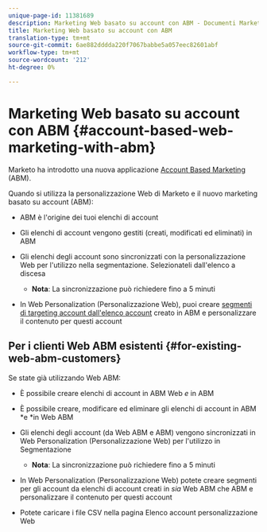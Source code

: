 ```yaml
---
unique-page-id: 11381689
description: Marketing Web basato su account con ABM - Documenti Marketo - Documentazione prodotto
title: Marketing Web basato su account con ABM
translation-type: tm+mt
source-git-commit: 6ae882dddda220f7067babbe5a057eec82601abf
workflow-type: tm+mt
source-wordcount: '212'
ht-degree: 0%

---
```



# Marketing Web basato su account con ABM {#account-based-web-marketing-with-abm}

Marketo ha introdotto una nuova applicazione [Account Based Marketing](https://docs.marketo.com/display/docs/account+based+marketing) (ABM).

Quando si utilizza la personalizzazione Web di Marketo e il nuovo marketing basato su account (ABM):

* ABM è l&#39;origine dei tuoi elenchi di account
* Gli elenchi di account vengono gestiti (creati, modificati ed eliminati) in ABM
* Gli elenchi degli account sono sincronizzati con la personalizzazione Web per l&#39;utilizzo nella segmentazione. Selezionateli dall&#39;elenco a discesa

   * **Nota**: La sincronizzazione può richiedere fino a 5 minuti

* In Web Personalization (Personalizzazione Web), puoi creare [segmenti di targeting account dall&#39;elenco account](create-a-segment-using-an-account-list.md) creato in ABM e personalizzare il contenuto per questi account

## Per i clienti Web ABM esistenti {#for-existing-web-abm-customers}

Se state già utilizzando Web ABM:

* È possibile creare elenchi di account in ABM Web *e* in ABM
* È possibile creare, modificare ed eliminare gli elenchi di account in ABM *e *in Web ABM
* Gli elenchi degli account (da Web ABM e ABM) vengono sincronizzati in Web Personalization (Personalizzazione Web) per l&#39;utilizzo in Segmentazione

   * **Nota**: La sincronizzazione può richiedere fino a 5 minuti

* In Web Personalization (Personalizzazione Web) potete creare segmenti per gli account da elenchi di account creati in *sia* Web ABM che ABM e personalizzare il contenuto per questi account
* Potete caricare i file CSV nella pagina Elenco account personalizzazione Web

